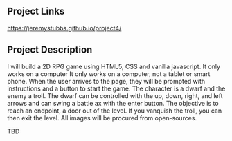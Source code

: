 ## Project Links

https://jeremystubbs.github.io/project4/

## Project Description

I will build a 2D RPG game using HTML5, CSS and vanilla javascript. It only works on a computer  It only works on a computer, not a tablet or smart phone. When the user arrives to the page, they will be prompted with instructions and a button to start the game. The character is a dwarf and the enemy a troll. The dwarf can be controlled with the up, down, right, and left arrows and can swing a battle ax with the enter button. The objective is to reach an endpoint, a door out of the level. If you vanquish the troll, you can then exit the level. All images will be procured from open-sources.




TBD
